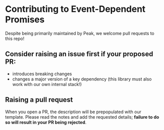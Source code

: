 # Contributing to Event-Dependent Promises

Despite being primarily maintained by Peak, we welcome pull requests to this repo!

## Consider raising an issue first if your proposed PR:

* introduces breaking changes
* changes a major version of a key dependency (this library must also work with our own internal stack!)

## Raising a pull request

When you open a PR, the description will be prepopulated with our template. Please read the notes and add the requested details; **failure to do so will result in your PR being rejected**.
